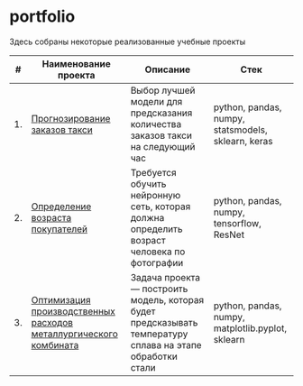 # portfolio

Здесь собраны некоторые реализованные учебные проекты

| #    | Наименование проекта                | Описание                                                     | Стек                                                         |
| ---- | ------------------------------------------------------------ | ------------------------------------------------------------ | ------------------------------------------------------------ |
| 1.   | [Прогнозирование заказов такси](https://github.com/Glutok/ml_regression) | Выбор лучшей модели для предсказания количества заказов такси на следующий час | python, pandas, numpy, statsmodels, sklearn, keras       |
| 2.   | [Определение возраста покупателей](https://github.com/Glutok/cv_age) | Требуется обучить нейронную сеть, которая должна определить возраст человека по фотографии | python, pandas, numpy, tensorflow, ResNet       |
| 3.   | [Оптимизация производственных расходов металлургического комбината](https://github.com/Glutok/ds_final) | Задача проекта — построить модель, которая будет предсказывать температуру сплава на этапе обработки стали | python, pandas, numpy, matplotlib.pyplot, sklearn       |
